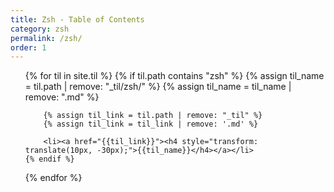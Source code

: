 ```yaml
---
title: Zsh - Table of Contents
category: zsh
permalink: /zsh/
order: 1
---
```


<div>
<ul>
{% for til in site.til %}
    {% if til.path contains "zsh" %}
        {% assign til_name = til.path | remove: "_til/zsh/" %}
        {% assign til_name = til_name | remove: ".md" %}

        {% assign til_link = til.path | remove: "_til" %}
        {% assign til_link = til_link | remove: '.md' %}

        <li><a href="{{til_link}}"><h4 style="transform: translate(10px, -30px);">{{til_name}}</h4></a></li>
    {% endif %}
{% endfor %}
<ul>
